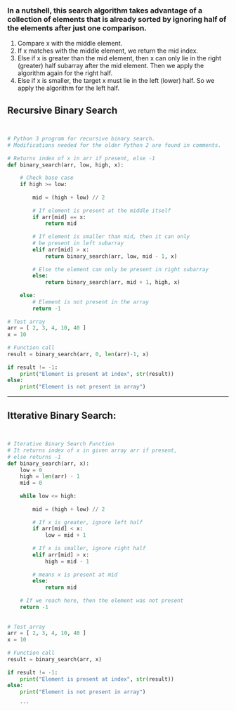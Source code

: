 ### In a nutshell, this search algorithm takes advantage of a collection of elements that is already sorted by ignoring half of the elements after just one comparison. 

1.  Compare x with the middle element.
2.  If x matches with the middle element, we return the mid index.
3.  Else if x is greater than the mid element, then x can only lie in the right (greater) half subarray after the mid element. Then we apply the algorithm again for the right half.
4.  Else if x is smaller, the target x must lie in the left (lower) half. So we apply the algorithm for the left half.




## Recursive Binary Search

```py


# Python 3 program for recursive binary search.
# Modifications needed for the older Python 2 are found in comments.
 
# Returns index of x in arr if present, else -1
def binary_search(arr, low, high, x):
 
    # Check base case
    if high >= low:
 
        mid = (high + low) // 2
 
        # If element is present at the middle itself
        if arr[mid] == x:
            return mid
 
        # If element is smaller than mid, then it can only
        # be present in left subarray
        elif arr[mid] > x:
            return binary_search(arr, low, mid - 1, x)
 
        # Else the element can only be present in right subarray
        else:
            return binary_search(arr, mid + 1, high, x)
 
    else:
        # Element is not present in the array
        return -1
 
# Test array
arr = [ 2, 3, 4, 10, 40 ]
x = 10
 
# Function call
result = binary_search(arr, 0, len(arr)-1, x)
 
if result != -1:
    print("Element is present at index", str(result))
else:
    print("Element is not present in array")

```
---



## Itterative Binary Search:

```py


# Iterative Binary Search Function
# It returns index of x in given array arr if present,
# else returns -1
def binary_search(arr, x):
    low = 0
    high = len(arr) - 1
    mid = 0
 
    while low <= high:
 
        mid = (high + low) // 2
 
        # If x is greater, ignore left half
        if arr[mid] < x:
            low = mid + 1
 
        # If x is smaller, ignore right half
        elif arr[mid] > x:
            high = mid - 1
 
        # means x is present at mid
        else:
            return mid
 
    # If we reach here, then the element was not present
    return -1
 
 
# Test array
arr = [ 2, 3, 4, 10, 40 ]
x = 10
 
# Function call
result = binary_search(arr, x)
 
if result != -1:
    print("Element is present at index", str(result))
else:
    print("Element is not present in array")
    
    ```
